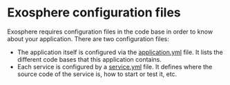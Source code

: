 # Exosphere configuration files

Exosphere requires configuration files in the code base
in order to know about your application.
There are two configuration files:

- The application itself is configured via the [application.yml](application_yml.md) file.
  It lists the different code bases that this application contains.
- Each service is configured by a [service.yml](service_yml.md) file.
  It defines where the source code of the service is,
  how to start or test it, etc.
